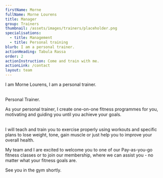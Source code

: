 ```yaml
---
firstName: Morne
fullName: Morne Lourens
title: Manager
group: Trainers
thumbnail: /assets/images/trainers/placeholder.png
specialisations:
  - title: Management
  - title: Personal training
blurb: I am a personal trainer.
actionHeading: Tabula Rassa
order: 2
actionInstruction: Come and train with me.
actionLink: /contact
layout: team
---
```

I﻿ am Morne Lourens, I am a personal trainer.

\
Personal Trainer.

As your personal trainer, I create one-on-one fitness programmes for you, motivating and guiding you until you achieve your goals.

\
I will teach and train you to exercise properly using workouts and specific plans to lose weight, tone, gain muscle or just help you to improve your overall health. 

M﻿y team and I are excited to welcome you to one of our Pay-as-you-go fitness classes or to join our membership, where we can assist you - no matter what your fitness goals are.

S﻿ee you in the gym shortly.